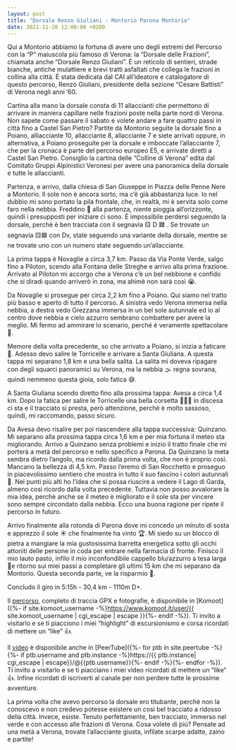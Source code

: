 ```yaml
---
layout: post
title: "Dorsale Renzo Giuliani - Montorio Parona Montorio"
date: 2021-11-20 12:00:00 +0200
---
```


Qui a Montorio abbiamo la fortuna di avere uno degli estremi del Percorso con la “P” maiuscola più famoso di Verona: la “Dorsale delle Frazioni”, chiamata anche “Dorsale Renzo Giuliani”. È un reticolo di sentieri, strade bianche, antiche mulattiere e brevi tratti asfaltati che collega le frazioni in collina alla città. È stata dedicata dal CAI all’ideatore e catalogatore di questo percorso, Renzo Giuliani, presidente della sezione “Cesare Battisti” di Verona negli anni ’60.

Cartina alla mano la dorsale consta di 11 allaccianti che permettono di arrivare in maniera capillare nelle frazioni poste nella parte nord di Verona. Non sapete come passare il sabato e volete andare a fare quattro passi in città fino a Castel San Pietro? Partite da Montorio seguite la dorsale fino a Poiano, alliacciante 10, allacciante 8, allacciante 7 e siete arrivati oppure, in alternativa, a Poiano proseguite per la dorsale e imboccate l’allacciante 7, che per la cronaca è parte del percorso europeo E5, e arrivate diretti a Castel San Pietro. Consiglio la cartina delle “Colline di Verona” edita dal Comitato Gruppi Alpinistici Veronesi per avere una panoramica della dorsale e tutte le allaccianti.

Partenza, e arrivo, dalla chiesa di San Giuseppe in Piazza delle Penne Nere a Montorio. Il sole non è ancora sorto, ma c’è già abbastanza luce. Io nel dubbio mi sono portato la pila frontale, che, in realtà, mi è servita solo come faro nella nebbia. Freddino 🥶 alla partenza, niente pioggia all’orizzonte, quindi i presupposti per iniziare ci sono. È impossibile perdersi seguendo la dorsale, perché è ben tracciata con il segnavia 🟨 D 🟦 . Se trovate un segnavia 🟨🟦 con Dv, state seguendo una variante della dorsale, mentre se ne trovate uno con un numero state seguendo un’allacciante.

La prima tappa è Novaglie a circa 3,7 km. Passo da Via Ponte Verde, salgo fino a Piloton, scendo alla Fontana delle Streghe e arrivo alla prima frazione. Arrivato al Piloton mi accorgo che a Verona c’è un bel nebbione e confido che si diradi quando arriverò in zona, ma ahimè non sarà così 😭.

Da Novaglie si prosegue per circa 2,2 km fino a Poiano. Qui siamo nel tratto più basso e aperto di tutto il percorso. A sinistra vedo Verona immersa nella nebbia, a destra vedo Grezzana immersa in un bel sole autunnale ed io al centro dove nebbia e cielo azzurro sembrano combattere per avere la meglio. Mi fermo ad ammirare lo scenario, perché è veramente spettacolare 🤩.

Memore della volta precedente, so che arrivato a Poiano, si inizia a faticare 🥵. Adesso devo salire le Torricelle e arrivare a Santa Giuliana. A questa tappa mi separano 1,8 km e una bella salita. La salita mi doveva ripagare con degli squarci panoramici su Verona, ma la nebbia 🌫 regna sovrana, quindi nemmeno questa gioia, solo fatica 😅.

A Santa Giuliana scendo diretto fino alla prossima tappa: Avesa a circa 1,4 km. Dopo la fatica per salire le Torricelle una bella corsetta 🏃🏻‍♂️ in discesa ci sta e il tracciato si presta, però attenzione, perchè è molto sassoso, quindi, mi raccomando, passo sicuro.

Da Avesa devo risalire per poi riascendere alla tappa successiva: Quinzano. Mi separano alla prossima tappa circa 1,6 km e per mia fortuna il meteo sta migliorando. Arrivo a Quinzano senza problemi e inizio il tratto finale che mi porterà a metà del percorso e nello specifico a Parona. Da Quinzano la meta sembra dietro l’angolo, ma ricordo dalla prima volta, che non è proprio così. Mancano la bellezza di 4,5 km. Passo l’eremo di San Rocchetto e proseguo in piacevolissimo sentiero che mostra in tutto il suo fascino i colori autunnali 🍁. Nei punti più alti ho l’idea che si possa riuscire a vedere il Lago di Garda, almeno così ricordo dalla volta precedente. Tuttavia non posso avvalorare la mia idea, perchè anche se il meteo è migliorato e il sole sta per vincere sono sempre circondato dalla nebbia. Ecco una buona ragione per ripete il percorso in futuro.

Arrivo finalmente alla rotonda di Parona dove mi concedo un minuto di sosta e apprezzo il sole ☀️ che finalmente ha vinto 🏆. Mi siedo su un blocco di pietra a mangiare la mia gustosissima barretta energetica sotto gli occhi attoniti delle persone in coda per entrare nella farmacia di fronte. Finisco il mio lauto pasto, infilo il mio inconfondibile cappello blu/azzurro a tesa larga 🤠e ritorno sui miei passi a completare gli ultimi 15 km che mi separano da Montorio. Questa seconda parte, ve la risparmio 🤣.

Concludo il giro in 5:15h - 30,4 km - 1110m D+.

Il [percorso][percorso], completo di traccia GPX e fotografie, è disponibile in [Komoot]({%- if site.komoot_username -%}https://www.komoot.it/user/{{ site.komoot_username | cgi_escape | escape }}{%- endif -%}). Ti invito a visitarlo e se ti piacciono i miei “highlight” di escursionismo e corsa ricordati di mettere un “like” 👍.

Il [video][video] è disponibile anche in [PeerTube]({%- for ptb in site.peertube -%}{%- if ptb.username and ptb.instance -%}https://{{ ptb.instance| cgi_escape | escape}}/@{{ptb.username}}{%- endif -%}{%- endfor -%}). Ti invito a visitarlo e se ti piacciano i miei video ricordati di mettere un “like” 👍. Infine ricordati di iscriverti al canale per non perdere tutte le prossime avventure.

La prima volta che avevo percorso la dorsale ero titubante, perchè non la conoscevo e non credevo potesse esistere un così bel tracciato a ridosso della città. Invece, esiste. Tenuto perfettamente, ben tracciato, immerso nel verde e con accesso alle frazioni di Verona. Cosa volete di più? Pensate ad una metà a Verona, trovate l’allacciante giusta, infilate scarpe adatte, zaino e partite!

[percorso]: https://www.komoot.it/tour/572491707?ref=wtd
[video]: https://peertube.uno/w/iLZC379DR6HJpbUFaYtDtB
